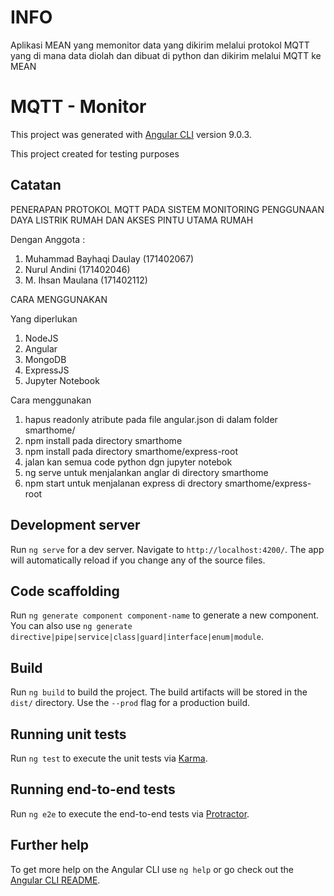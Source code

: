 # INFO
Aplikasi MEAN yang memonitor data yang dikirim melalui protokol MQTT yang di mana data diolah dan dibuat di python dan dikirim melalui MQTT ke MEAN


# MQTT - Monitor

This project was generated with [Angular CLI](https://github.com/angular/angular-cli) version 9.0.3.

This project created for testing purposes 

## Catatan 

PENERAPAN PROTOKOL MQTT PADA SISTEM MONITORING PENGGUNAAN 
DAYA LISTRIK RUMAH DAN AKSES PINTU UTAMA RUMAH

Dengan Anggota :
1. Muhammad Bayhaqi Daulay (171402067)
2. Nurul Andini (171402046)
3. M. Ihsan Maulana (171402112)

CARA MENGGUNAKAN

Yang diperlukan
1. NodeJS
2. Angular
3. MongoDB
5. ExpressJS
6. Jupyter Notebook

Cara menggunakan
1. hapus readonly atribute pada file angular.json di dalam folder smarthome/
2. npm install pada directory smarthome
3. npm install pada directory smarthome/express-root
4. jalan kan semua code python dgn jupyter notebok
5. ng serve untuk menjalankan anglar di directory smarthome
6. npm start untuk menjalanan express di drectory smarthome/express-root


## Development server

Run `ng serve` for a dev server. Navigate to `http://localhost:4200/`. The app will automatically reload if you change any of the source files.

## Code scaffolding

Run `ng generate component component-name` to generate a new component. You can also use `ng generate directive|pipe|service|class|guard|interface|enum|module`.

## Build

Run `ng build` to build the project. The build artifacts will be stored in the `dist/` directory. Use the `--prod` flag for a production build.

## Running unit tests

Run `ng test` to execute the unit tests via [Karma](https://karma-runner.github.io).

## Running end-to-end tests

Run `ng e2e` to execute the end-to-end tests via [Protractor](http://www.protractortest.org/).

## Further help

To get more help on the Angular CLI use `ng help` or go check out the [Angular CLI README](https://github.com/angular/angular-cli/blob/master/README.md).
